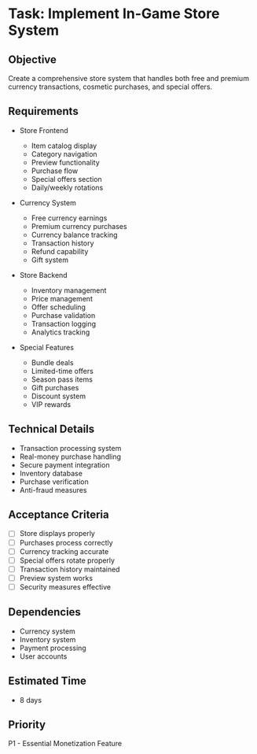 # Task: Implement In-Game Store System

## Objective
Create a comprehensive store system that handles both free and premium currency transactions, cosmetic purchases, and special offers.

## Requirements
- Store Frontend
  * Item catalog display
  * Category navigation
  * Preview functionality
  * Purchase flow
  * Special offers section
  * Daily/weekly rotations

- Currency System
  * Free currency earnings
  * Premium currency purchases
  * Currency balance tracking
  * Transaction history
  * Refund capability
  * Gift system

- Store Backend
  * Inventory management
  * Price management
  * Offer scheduling
  * Purchase validation
  * Transaction logging
  * Analytics tracking

- Special Features
  * Bundle deals
  * Limited-time offers
  * Season pass items
  * Gift purchases
  * Discount system
  * VIP rewards

## Technical Details
- Transaction processing system
- Real-money purchase handling
- Secure payment integration
- Inventory database
- Purchase verification
- Anti-fraud measures

## Acceptance Criteria
- [ ] Store displays properly
- [ ] Purchases process correctly
- [ ] Currency tracking accurate
- [ ] Special offers rotate properly
- [ ] Transaction history maintained
- [ ] Preview system works
- [ ] Security measures effective

## Dependencies
- Currency system
- Inventory system
- Payment processing
- User accounts

## Estimated Time
- 8 days

## Priority
P1 - Essential Monetization Feature